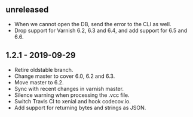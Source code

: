 ## unreleased

* When we cannot open the DB, send the error to the CLI as well.
* Drop support for Varnish 6.2, 6.3 and 6.4, and add support for
  6.5 and 6.6.

## 1.2.1 - 2019-09-29

* Retire oldstable branch.
* Change master to cover 6.0, 6.2 and 6.3.
* Move master to 6.2.
* Sync with recent changes in varnish master.
* Silence warning when processing the .vcc file.
* Switch Travis CI to xenial and hook codecov.io.
* Add support for returning bytes and strings as JSON.
